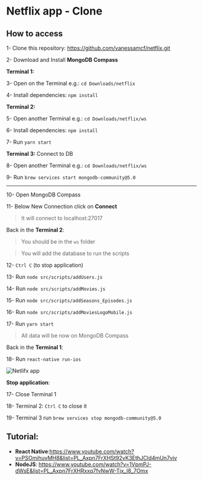 # Netflix app - Clone

## How to access

1- Clone this repository: https://github.com/vanessamcf/netflix.git

2- Download and Install **MongoDB Compass**

**Terminal 1:**

3- Open on the Terminal e.g.: `cd Downloads/netflix`

4- Install dependencies: `npm install`


**Terminal 2:**

5- Open another Terminal e.g.: `cd Downloads/netflix/ws`

6- Install dependencies: `npm install`

7- Run `yarn start`

**Terminal 3:** Connect to DB

8- Open another Terminal e.g.: `cd Downloads/netflix/ws`

9- Run `brew services start mongodb-community@5.0`

-----------------------------------------------------

10- Open MongoDB Compass 

11- Below New Connection click on **Connect**

> It will connect to localhost:27017

Back in the **Terminal 2**:

> You should be in the `ws` folder

> You will add the database to run the scripts

12- `Ctrl C` (to stop application)

13- Run `node src/scripts/addUsers.js`

14- Run `node src/scripts/addMovies.js`

15- Run `node src/scripts/addSeasons_Episodes.js`

16- Run `node src/scripts/addMoviesLogoMobile.js`

17- Run `yarn start`

> All data will be now on MongoDB Compass


Back in the **Terminal 1**:

18- Run `react-native run-ios`

![Netlifx app](/netflix_clone_app.gif)

**Stop application**:

17- Close Terminal 1

18- Terminal 2: `Ctrl C` to close it

19- Terminal 3 run `brew services stop mongodb-community@5.0`



## Tutorial:

- **React Native**:https://www.youtube.com/watch?v=PSOmihuvMH8&list=PL_Axpn7FrXHSt92vK3EthJCId4mUn7viv
- **NodeJS**: https://www.youtube.com/watch?v=1VpmPJ-dWsE&list=PL_Axpn7FrXHRxxq7fvNwW-Tjx_I8_7Omx
